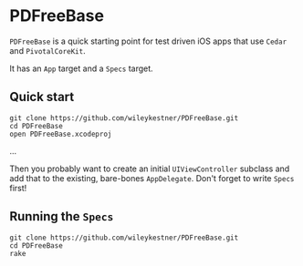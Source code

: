 PDFreeBase
=======

`PDFreeBase` is a quick starting point for test driven iOS apps that use `Cedar` and
`PivotalCoreKit`.

It has an `App` target and a `Specs` target.

Quick start
-----------

    git clone https://github.com/wileykestner/PDFreeBase.git
    cd PDFreeBase
    open PDFreeBase.xcodeproj

...

Then you probably want to create an initial `UIViewController` subclass and add
that to the existing, bare-bones `AppDelegate`.  Don't forget to write `Specs` first!

Running the `Specs`
------------------------

    git clone https://github.com/wileykestner/PDFreeBase.git
    cd PDFreeBase
    rake
